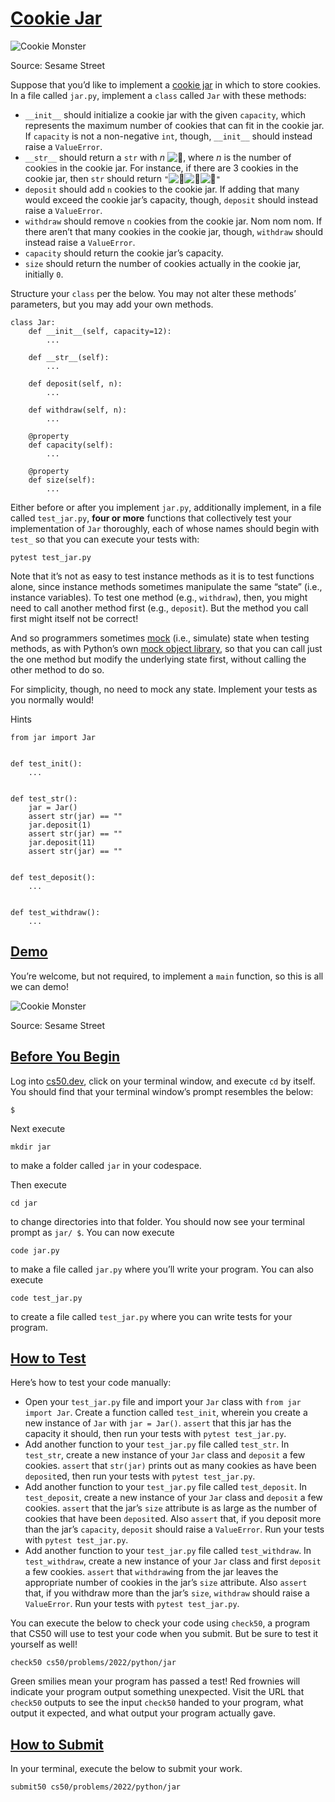 <span id="cookie-jar" data-id="" style="top: -58px;"></span>

# <a href="#cookie-jar" data-id="">Cookie Jar</a>

<img src="giphy1.gif" class="w-50" alt="Cookie Monster" />

Source: Sesame Street

Suppose that you’d like to implement a [cookie
jar](https://en.wikipedia.org/wiki/Cookie_jar) in which to store
cookies. In a file called `jar.py`, implement a `class` called `Jar`
with these methods:

-   <span class="fa-li"></span>`__init__` should initialize a cookie jar
    with the given `capacity`, which represents the maximum number of
    cookies that can fit in the cookie jar. If `capacity` is not a
    non-negative `int`, though, `__init__` should instead raise a
    `ValueError`.
-   <span class="fa-li"></span>`__str__` should return a `str` with *n*
    <img src="https://twemoji.maxcdn.com/v/14.0.2/72x72/1f36a.png"
    class="emoji" draggable="false" alt="🍪" />, where *n* is the number
    of cookies in the cookie jar. For instance, if there are 3 cookies
    in the cookie jar, then `str` should return
    `"`<img src="https://twemoji.maxcdn.com/v/14.0.2/72x72/1f36a.png"
    class="emoji" draggable="false" alt="🍪" /><img src="https://twemoji.maxcdn.com/v/14.0.2/72x72/1f36a.png"
    class="emoji" draggable="false" alt="🍪" /><img src="https://twemoji.maxcdn.com/v/14.0.2/72x72/1f36a.png"
    class="emoji" draggable="false" alt="🍪" />`"`
-   <span class="fa-li"></span>`deposit` should add `n` cookies to the
    cookie jar. If adding that many would exceed the cookie jar’s
    capacity, though, `deposit` should instead raise a `ValueError`.
-   <span class="fa-li"></span>`withdraw` should remove `n` cookies from
    the cookie jar. Nom nom nom. If there aren’t that many cookies in
    the cookie jar, though, `withdraw` should instead raise a
    `ValueError`.
-   <span class="fa-li"></span>`capacity` should return the cookie jar’s
    capacity.
-   <span class="fa-li"></span>`size` should return the number of
    cookies actually in the cookie jar, initially `0`.

Structure your `class` per the below. You may not alter these methods’
parameters, but you may add your own methods.

``` highlight
class Jar:
    def __init__(self, capacity=12):
        ...

    def __str__(self):
        ...

    def deposit(self, n):
        ...

    def withdraw(self, n):
        ...

    @property
    def capacity(self):
        ...

    @property
    def size(self):
        ...
```

Either before or after you implement `jar.py`, additionally implement,
in a file called `test_jar.py`, **four or more** functions that
collectively test your implementation of `Jar` thoroughly, each of whose
names should begin with `test_` so that you can execute your tests with:

``` highlight
pytest test_jar.py
```

Note that it’s not as easy to test instance methods as it is to test
functions alone, since instance methods sometimes manipulate the same
“state” (i.e., instance variables). To test one method (e.g.,
`withdraw`), then, you might need to call another method first (e.g.,
`deposit`). But the method you call first might itself not be correct!

And so programmers sometimes
[mock](https://en.wikipedia.org/wiki/Mock_object) (i.e., simulate) state
when testing methods, as with Python’s own [mock object
library](https://docs.python.org/3/library/unittest.mock.html), so that
you can call just the one method but modify the underlying state first,
without calling the other method to do so.

For simplicity, though, no need to mock any state. Implement your tests
as you normally would!

Hints

``` highlight
from jar import Jar


def test_init():
    ...


def test_str():
    jar = Jar()
    assert str(jar) == ""
    jar.deposit(1)
    assert str(jar) == ""
    jar.deposit(11)
    assert str(jar) == ""


def test_deposit():
    ...


def test_withdraw():
    ...
```

<span id="demo" data-id="" style="top: -58px;"></span>

## <a href="#demo" data-id="">Demo</a>

You’re welcome, but not required, to implement a `main` function, so
this is all we can demo!

<img src="giphy2.gif" class="w-50" alt="Cookie Monster" />

Source: Sesame Street

<span id="before-you-begin" data-id="" style="top: -58px;"></span>

## <a href="#before-you-begin" data-id="">Before You Begin</a>

Log into [cs50.dev](https://cs50.dev/), click on your terminal window,
and execute `cd` by itself. You should find that your terminal window’s
prompt resembles the below:

``` highlight
$
```

Next execute

``` highlight
mkdir jar
```

to make a folder called `jar` in your codespace.

Then execute

``` highlight
cd jar
```

to change directories into that folder. You should now see your terminal
prompt as `jar/ $`. You can now execute

``` highlight
code jar.py
```

to make a file called `jar.py` where you’ll write your program. You can
also execute

``` highlight
code test_jar.py
```

to create a file called `test_jar.py` where you can write tests for your
program.

<span id="how-to-test" data-id="" style="top: -58px;"></span>

## <a href="#how-to-test" data-id="">How to Test</a>

Here’s how to test your code manually:

-   <span class="fa-li"></span>Open your `test_jar.py` file and import
    your `Jar` class with `from jar import Jar`. Create a function
    called `test_init`, wherein you create a new instance of `Jar` with
    `jar = Jar()`. `assert` that this jar has the capacity it should,
    then run your tests with `pytest test_jar.py`.
-   <span class="fa-li"></span>Add another function to your
    `test_jar.py` file called `test_str`. In `test_str`, create a new
    instance of your `Jar` class and `deposit` a few cookies. `assert`
    that `str(jar)` prints out as many cookies as have been `deposit`ed,
    then run your tests with `pytest test_jar.py`.
-   <span class="fa-li"></span>Add another function to your
    `test_jar.py` file called `test_deposit`. In `test_deposit`, create
    a new instance of your `Jar` class and `deposit` a few cookies.
    `assert` that the jar’s `size` attribute is as large as the number
    of cookies that have been `deposit`ed. Also `assert` that, if you
    deposit more than the jar’s `capacity`, `deposit` should raise a
    `ValueError`. Run your tests with `pytest test_jar.py`.
-   <span class="fa-li"></span>Add another function to your
    `test_jar.py` file called `test_withdraw`. In `test_withdraw`,
    create a new instance of your `Jar` class and first `deposit` a few
    cookies. `assert` that `withdraw`ing from the jar leaves the
    appropriate number of cookies in the jar’s `size` attribute. Also
    `assert` that, if you withdraw more than the jar’s `size`,
    `withdraw` should raise a `ValueError`. Run your tests with
    `pytest test_jar.py`.

You can execute the below to check your code using `check50`, a program
that CS50 will use to test your code when you submit. But be sure to
test it yourself as well!

``` highlight
check50 cs50/problems/2022/python/jar
```

Green smilies mean your program has passed a test! Red frownies will
indicate your program output something unexpected. Visit the URL that
`check50` outputs to see the input `check50` handed to your program,
what output it expected, and what output your program actually gave.

<span id="how-to-submit" data-id="" style="top: -58px;"></span>

## <a href="#how-to-submit" data-id="">How to Submit</a>

In your terminal, execute the below to submit your work.

``` highlight
submit50 cs50/problems/2022/python/jar
```
